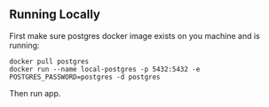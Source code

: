 ## Running Locally
First make sure postgres docker image exists on you machine and is running:
```
docker pull postgres
docker run --name local-postgres -p 5432:5432 -e POSTGRES_PASSWORD=postgres -d postgres 
```
Then run app.

